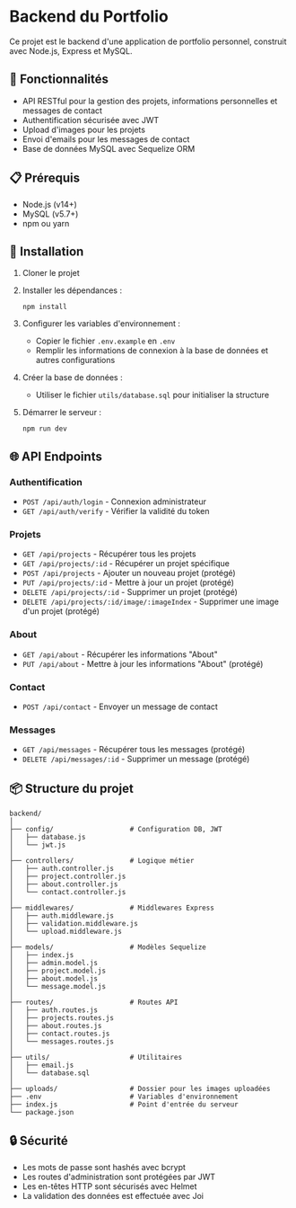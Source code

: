 # Backend du Portfolio

Ce projet est le backend d'une application de portfolio personnel, construit avec Node.js, Express et MySQL.

## 🚀 Fonctionnalités

- API RESTful pour la gestion des projets, informations personnelles et messages de contact
- Authentification sécurisée avec JWT
- Upload d'images pour les projets
- Envoi d'emails pour les messages de contact
- Base de données MySQL avec Sequelize ORM

## 📋 Prérequis

- Node.js (v14+)
- MySQL (v5.7+)
- npm ou yarn

## 🔧 Installation

1. Cloner le projet
2. Installer les dépendances :
   ```
   npm install
   ```
3. Configurer les variables d'environnement :
   - Copier le fichier `.env.example` en `.env`
   - Remplir les informations de connexion à la base de données et autres configurations

4. Créer la base de données :
   - Utiliser le fichier `utils/database.sql` pour initialiser la structure

5. Démarrer le serveur :
   ```
   npm run dev
   ```

## 🌐 API Endpoints

### Authentification
- `POST /api/auth/login` - Connexion administrateur
- `GET /api/auth/verify` - Vérifier la validité du token

### Projets
- `GET /api/projects` - Récupérer tous les projets
- `GET /api/projects/:id` - Récupérer un projet spécifique
- `POST /api/projects` - Ajouter un nouveau projet (protégé)
- `PUT /api/projects/:id` - Mettre à jour un projet (protégé)
- `DELETE /api/projects/:id` - Supprimer un projet (protégé)
- `DELETE /api/projects/:id/image/:imageIndex` - Supprimer une image d'un projet (protégé)

### About
- `GET /api/about` - Récupérer les informations "About"
- `PUT /api/about` - Mettre à jour les informations "About" (protégé)

### Contact
- `POST /api/contact` - Envoyer un message de contact

### Messages
- `GET /api/messages` - Récupérer tous les messages (protégé)
- `DELETE /api/messages/:id` - Supprimer un message (protégé)

## 📦 Structure du projet

```
backend/
│
├── config/                   # Configuration DB, JWT
│   ├── database.js
│   └── jwt.js
│
├── controllers/              # Logique métier
│   ├── auth.controller.js
│   ├── project.controller.js
│   ├── about.controller.js
│   └── contact.controller.js
│
├── middlewares/              # Middlewares Express
│   ├── auth.middleware.js
│   ├── validation.middleware.js
│   └── upload.middleware.js
│
├── models/                   # Modèles Sequelize
│   ├── index.js
│   ├── admin.model.js
│   ├── project.model.js
│   ├── about.model.js
│   └── message.model.js
│
├── routes/                   # Routes API
│   ├── auth.routes.js
│   ├── projects.routes.js
│   ├── about.routes.js
│   ├── contact.routes.js
│   └── messages.routes.js
│
├── utils/                    # Utilitaires
│   ├── email.js
│   └── database.sql
│
├── uploads/                  # Dossier pour les images uploadées
├── .env                      # Variables d'environnement
├── index.js                  # Point d'entrée du serveur
└── package.json
```

## 🔒 Sécurité

- Les mots de passe sont hashés avec bcrypt
- Les routes d'administration sont protégées par JWT
- Les en-têtes HTTP sont sécurisés avec Helmet
- La validation des données est effectuée avec Joi
